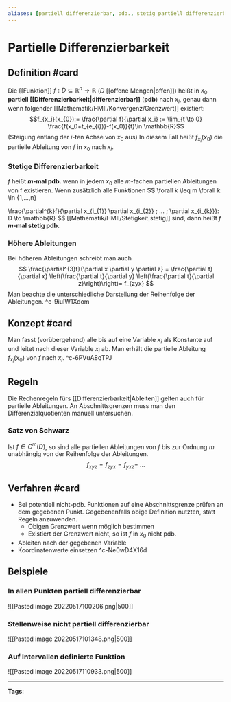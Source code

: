 ```yaml
---
aliases: [partiell differenzierbar, pdb., stetig partiell differenzierbar, stetig pdb.]
---
```


# Partielle Differenzierbarkeit
## Definition #card
Die [[Funktion]] $f: D \subseteq \mathbb{R}^{n}\to \mathbb{R}$ ($D$ [[offene Mengen|offen]]) heißt in $x_0$ **partiell [[Differenzierbarkeit|differenzierbar]]** (**pdb**) nach $x_i$, genau dann wenn folgender [[Mathematik/HMII/Konvergenz/Grenzwert]] existiert:
$$f_{x_i}(x_{0}):= \frac{\partial f}{\partial x_i} := \lim_{t \to 0} \frac{f(x_0+t_{e_{i})}-f(x_0)}{t}\in \mathbb{R}$$
(Steigung entlang der $i$-ten Achse von $x_0$ aus)
In diesem Fall heißt $f_{x_i}(x_0)$ die partielle Ableitung von $f$ in $x_0$ nach $x_i$.

### Stetige Differenzierbarkeit
$f$ heißt **$m$-mal pdb.** wenn in jedem $x_0$ alle $m$-fachen partiellen Ableitungen von f existieren. Wenn zusätzlich alle Funktionen
$$
\forall k \leq m \forall k \in \{1,...,n\}

\frac{\partial^{k}f}{\partial x_{i_{1}} \partial x_{i_{2}} \; ... \; \partial x_{i_{k}}}: D \to \mathbb{R}
$$
[[Mathematik/HMII/Stetigkeit|stetig]] sind, dann heißt $f$ **$m$-mal stetig pdb.**

### Höhere Ableitungen
Bei höheren Ableitungen schreibt man auch
$$
\frac{\partial^{3}t}{\partial x \partial y \partial z} = \frac{\partial t}{\partial x} \left(\frac{\partial t}{\partial y} \left(\frac{\partial t}{\partial z}\right)\right)= f_{zyx}
$$
Man beachte die unterschiedliche Darstellung der Reihenfolge der Ableitungen.
^c-9iuIW1Xdom

## Konzept #card
Man fasst (vorübergehend) alle bis auf eine Variable $x_i$ als Konstante auf und leitet nach dieser Variable $x_i$ ab. Man erhält die partielle Ableitung $f_{x_i}(x_0)$ von $f$ nach $x_i$.
^c-6PVuA8qTPJ

## Regeln
Die Rechenregeln fürs [[Differenzierbarkeit|Ableiten]] gelten auch für partielle Ableitungen. An Abschnittsgrenzen muss man den Differenzialquotienten manuell untersuchen.

### Satz von Schwarz
Ist $f \in C^m(D)$, so sind alle partiellen Ableitungen von $f$ bis zur Ordnung $m$ unabhängig von der Reihenfolge der Ableitungen.
$$
f_{xyz} = f_{zyx} = f_{yxz} = \; ...
$$

## Verfahren #card
- Bei potentiell nicht-pdb. Funktionen auf eine Abschnittsgrenze prüfen an dem gegebenen Punkt. Gegebenenfalls obige Definition nutzten, statt Regeln anzuwenden.
    - Obigen Grenzwert wenn möglich bestimmen
    - Existiert der Grenzwert nicht, so ist $f$ in $x_0$ nicht pdb.
- Ableiten nach der gegebenen Variable
- Koordinatenwerte einsetzen
^c-Ne0wD4X16d

## Beispiele
### In allen Punkten partiell differenzierbar
![[Pasted image 20220517100206.png|500]]

### Stellenweise nicht partiell differenzierbar
![[Pasted image 20220517101348.png|500]]

### Auf Intervallen definierte Funktion
![[Pasted image 20220517110933.png|500]]

---
**Tags**: 